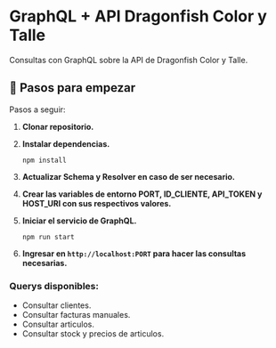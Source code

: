 # GraphQL + API Dragonfish Color y Talle

Consultas con GraphQL sobre la API de Dragonfish Color y Talle.

## 🚀 Pasos para empezar

Pasos a seguir:

1. **Clonar repositorio.**

2. **Instalar dependencias.**
   ```shell
   npm install
   ```
3. **Actualizar Schema y Resolver en caso de ser necesario.**

4. **Crear las variables de entorno PORT, ID_CLIENTE, API_TOKEN y HOST_URI con sus respectivos valores.**

5. **Iniciar el servicio de GraphQL.**
   ```shell
   npm run start
   ```
6. **Ingresar en `http://localhost:PORT` para hacer las consultas necesarias.**


### Querys disponibles:

- Consultar clientes.
- Consultar facturas manuales.
- Consultar articulos.
- Consultar stock y precios de articulos.